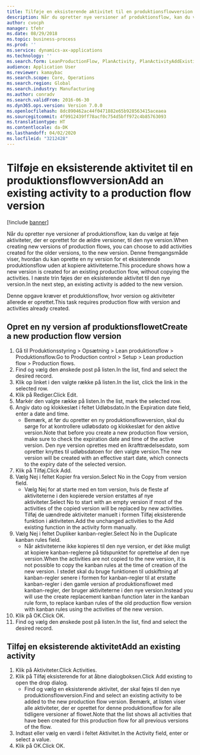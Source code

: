 ```yaml
---
title: Tilføje en eksisterende aktivitet til en produktionsflowversion
description: Når du opretter nye versioner af produktionsflow, kan du vælge at føje aktiviteter, der er oprettet for de ældre versioner, til den nye version.
author: cvocph
manager: tfehr
ms.date: 08/29/2018
ms.topic: business-process
ms.prod: ''
ms.service: dynamics-ax-applications
ms.technology: ''
ms.search.form: LeanProductionFlow, PlanActivity, PlanActivityAddExisting, PlanActivityAddExistingLookup
audience: Application User
ms.reviewer: kamaybac
ms.search.scope: Core, Operations
ms.search.region: Global
ms.search.industry: Manufacturing
ms.author: conradv
ms.search.validFrom: 2016-06-30
ms.dyn365.ops.version: Version 7.0.0
ms.openlocfilehash: 8dc890462ac44f0471882e65b928563415aceaea
ms.sourcegitcommit: 4f9912439ff78acf0c754d5bff972c4b85763093
ms.translationtype: HT
ms.contentlocale: da-DK
ms.lasthandoff: 04/02/2020
ms.locfileid: "3212428"
---
```

# <a name="add-an-existing-activity-to-a-production-flow-version"></a><span data-ttu-id="90169-103">Tilføje en eksisterende aktivitet til en produktionsflowversion</span><span class="sxs-lookup"><span data-stu-id="90169-103">Add an existing activity to a production flow version</span></span>

[!include [banner](../../includes/banner.md)]

<span data-ttu-id="90169-104">Når du opretter nye versioner af produktionsflow, kan du vælge at føje aktiviteter, der er oprettet for de ældre versioner, til den nye version.</span><span class="sxs-lookup"><span data-stu-id="90169-104">When creating new versions of production flows, you can choose to add activities created for the older versions, to the new version.</span></span> <span data-ttu-id="90169-105">Denne fremgangsmåde viser, hvordan du kan oprette en ny version for et eksisterende produktionsflow uden at kopiere aktiviteterne.</span><span class="sxs-lookup"><span data-stu-id="90169-105">This procedure shows how a new version is created for an existing production flow, without copying the activities.</span></span> <span data-ttu-id="90169-106">I næste trin føjes der en eksisterende aktivitet til den nye version.</span><span class="sxs-lookup"><span data-stu-id="90169-106">In the next step, an existing activity is added to the new version.</span></span> 

<span data-ttu-id="90169-107">Denne opgave kræver et produktionsflow, hvor version og aktiviteter allerede er oprettet.</span><span class="sxs-lookup"><span data-stu-id="90169-107">This task requires production flow with version and activities already created.</span></span>


## <a name="create-a-new-production-flow-version"></a><span data-ttu-id="90169-108">Opret en ny version af produktionsflowet</span><span class="sxs-lookup"><span data-stu-id="90169-108">Create a new production flow version</span></span>
1. <span data-ttu-id="90169-109">Gå til Produktionsstyring > Opsætning > Lean produktionsflow > Produktionsflow.</span><span class="sxs-lookup"><span data-stu-id="90169-109">Go to Production control > Setup > Lean production flow > Production flows.</span></span>
2. <span data-ttu-id="90169-110">Find og vælg den ønskede post på listen.</span><span class="sxs-lookup"><span data-stu-id="90169-110">In the list, find and select the desired record.</span></span>
3. <span data-ttu-id="90169-111">Klik op linket i den valgte række på listen.</span><span class="sxs-lookup"><span data-stu-id="90169-111">In the list, click the link in the selected row.</span></span>
4. <span data-ttu-id="90169-112">Klik på Rediger.</span><span class="sxs-lookup"><span data-stu-id="90169-112">Click Edit.</span></span>
5. <span data-ttu-id="90169-113">Markér den valgte række på listen.</span><span class="sxs-lookup"><span data-stu-id="90169-113">In the list, mark the selected row.</span></span>
6. <span data-ttu-id="90169-114">Angiv dato og klokkeslæt i feltet Udløbsdato.</span><span class="sxs-lookup"><span data-stu-id="90169-114">In the Expiration date field, enter a date and time.</span></span>
    * <span data-ttu-id="90169-115">Bemærk, at før du opretter en ny produktionsflowversion, skal du sørge for at kontrollere udløbsdato og klokkeslæt for den aktive version.</span><span class="sxs-lookup"><span data-stu-id="90169-115">Note that before you create a new production flow version, make sure to check the expiration date and time of the active version.</span></span> <span data-ttu-id="90169-116">Den nye version oprettes med en ikrafttrædelsesdato, som opretter knyttes til udløbsdatoen for den valgte version.</span><span class="sxs-lookup"><span data-stu-id="90169-116">The new version will be created with an effective start date, which connects to the expiry date of the selected version.</span></span>  
7. <span data-ttu-id="90169-117">Klik på Tilføj.</span><span class="sxs-lookup"><span data-stu-id="90169-117">Click Add.</span></span>
8. <span data-ttu-id="90169-118">Vælg Nej i feltet Kopier fra version.</span><span class="sxs-lookup"><span data-stu-id="90169-118">Select No in the Copy from version field.</span></span>
    * <span data-ttu-id="90169-119">Vælg Nej for at starte med en tom version, hvis de fleste af aktiviteterne i den kopierede version erstattes af nye aktiviteter.</span><span class="sxs-lookup"><span data-stu-id="90169-119">Select No to start with an empty version if most of the activities of the copied version will be replaced by new activities.</span></span> <span data-ttu-id="90169-120">Tilføj de uændrede aktiviteter manuelt i formen Tilføj eksisterende funktion i aktiviteten.</span><span class="sxs-lookup"><span data-stu-id="90169-120">Add the unchanged activities to the Add existing function in the activity form manually.</span></span>  
9. <span data-ttu-id="90169-121">Vælg Nej i feltet Dupliker kanban-regler.</span><span class="sxs-lookup"><span data-stu-id="90169-121">Select No in the Duplicate kanban rules field.</span></span>
    * <span data-ttu-id="90169-122">Når aktiviteterne ikke kopieres til den nye version, er det ikke muligt at kopiere kanban-reglerne på tidspunktet for oprettelse af den nye version.</span><span class="sxs-lookup"><span data-stu-id="90169-122">When the activities are not copied to the new version, it is not possible to copy the kanban rules at the time of creation of the new version.</span></span>   <span data-ttu-id="90169-123">I stedet skal du bruge funktionen til udskiftning af kanban-regler senere i formen for kanban-regler til at erstatte kanban-regler i den gamle version af produktionsflowet med kanban-regler, der bruger aktiviteterne i den nye version.</span><span class="sxs-lookup"><span data-stu-id="90169-123">Instead you will use the create replacement kanban function later in the kanban rule form, to replace kanban rules of the old production flow version with kanban rules using the activities of the new version.</span></span>  
10. <span data-ttu-id="90169-124">Klik på OK.</span><span class="sxs-lookup"><span data-stu-id="90169-124">Click OK.</span></span>
11. <span data-ttu-id="90169-125">Find og vælg den ønskede post på listen.</span><span class="sxs-lookup"><span data-stu-id="90169-125">In the list, find and select the desired record.</span></span>

## <a name="add-an-existing-activity"></a><span data-ttu-id="90169-126">Tilføj en eksisterende aktivitet</span><span class="sxs-lookup"><span data-stu-id="90169-126">Add an existing activity</span></span>
1. <span data-ttu-id="90169-127">Klik på Aktiviteter.</span><span class="sxs-lookup"><span data-stu-id="90169-127">Click Activities.</span></span>
2. <span data-ttu-id="90169-128">Klik på Tilføj eksisterende for at åbne dialogboksen.</span><span class="sxs-lookup"><span data-stu-id="90169-128">Click Add existing to open the drop dialog.</span></span>
    * <span data-ttu-id="90169-129">Find og vælg en eksisterende aktivitet, der skal føjes til den nye produktionsflowversion.</span><span class="sxs-lookup"><span data-stu-id="90169-129">Find and select an existing activity to be added to the new production flow version.</span></span>  <span data-ttu-id="90169-130">Bemærk, at listen viser alle aktiviteter, der er oprettet for denne produktionsflow for alle tidligere versioner af flowet.</span><span class="sxs-lookup"><span data-stu-id="90169-130">Note that the list shows all activities that have been created for this production flow for all previous versions of the flow.</span></span>  
3. <span data-ttu-id="90169-131">Indtast eller vælg en værdi i feltet Aktivitet.</span><span class="sxs-lookup"><span data-stu-id="90169-131">In the Activity field, enter or select a value.</span></span>
4. <span data-ttu-id="90169-132">Klik på OK.</span><span class="sxs-lookup"><span data-stu-id="90169-132">Click OK.</span></span>

